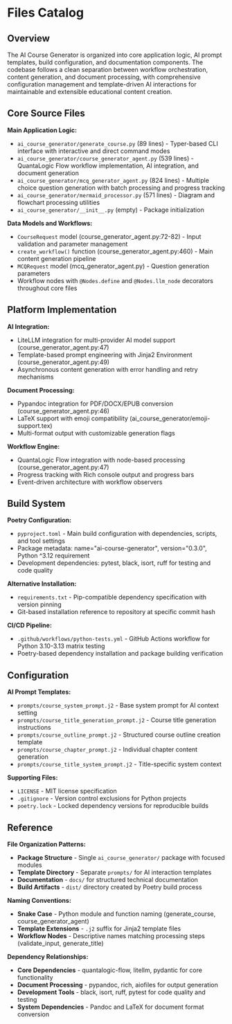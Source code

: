 <!-- Generated: 2025-06-19 00:28:38 UTC -->

# Files Catalog

## Overview

The AI Course Generator is organized into core application logic, AI prompt templates, build configuration, and documentation components. The codebase follows a clean separation between workflow orchestration, content generation, and document processing, with comprehensive configuration management and template-driven AI interactions for maintainable and extensible educational content creation.

## Core Source Files

**Main Application Logic:**
- `ai_course_generator/generate_course.py` (89 lines) - Typer-based CLI interface with interactive and direct command modes
- `ai_course_generator/course_generator_agent.py` (539 lines) - QuantaLogic Flow workflow implementation, AI integration, and document generation
- `ai_course_generator/mcq_generator_agent.py` (824 lines) - Multiple choice question generation with batch processing and progress tracking
- `ai_course_generator/mermaid_processor.py` (571 lines) - Diagram and flowchart processing utilities
- `ai_course_generator/__init__.py` (empty) - Package initialization

**Data Models and Workflows:**
- `CourseRequest` model (course_generator_agent.py:72-82) - Input validation and parameter management
- `create_workflow()` function (course_generator_agent.py:460) - Main content generation pipeline
- `MCQRequest` model (mcq_generator_agent.py) - Question generation parameters
- Workflow nodes with `@Nodes.define` and `@Nodes.llm_node` decorators throughout core files

## Platform Implementation

**AI Integration:**
- LiteLLM integration for multi-provider AI model support (course_generator_agent.py:47)
- Template-based prompt engineering with Jinja2 Environment (course_generator_agent.py:49)
- Asynchronous content generation with error handling and retry mechanisms

**Document Processing:**
- Pypandoc integration for PDF/DOCX/EPUB conversion (course_generator_agent.py:46)
- LaTeX support with emoji compatibility (ai_course_generator/emoji-support.tex)
- Multi-format output with customizable generation flags

**Workflow Engine:**
- QuantaLogic Flow integration with node-based processing (course_generator_agent.py:47)
- Progress tracking with Rich console output and progress bars
- Event-driven architecture with workflow observers

## Build System

**Poetry Configuration:**
- `pyproject.toml` - Main build configuration with dependencies, scripts, and tool settings
- Package metadata: name="ai-course-generator", version="0.3.0", Python ^3.12 requirement
- Development dependencies: pytest, black, isort, ruff for testing and code quality

**Alternative Installation:**
- `requirements.txt` - Pip-compatible dependency specification with version pinning
- Git-based installation reference to repository at specific commit hash

**CI/CD Pipeline:**
- `.github/workflows/python-tests.yml` - GitHub Actions workflow for Python 3.10-3.13 matrix testing
- Poetry-based dependency installation and package building verification

## Configuration

**AI Prompt Templates:**
- `prompts/course_system_prompt.j2` - Base system prompt for AI context setting
- `prompts/course_title_generation_prompt.j2` - Course title generation instructions
- `prompts/course_outline_prompt.j2` - Structured course outline creation template
- `prompts/course_chapter_prompt.j2` - Individual chapter content generation
- `prompts/course_title_system_prompt.j2` - Title-specific system context

**Supporting Files:**
- `LICENSE` - MIT license specification
- `.gitignore` - Version control exclusions for Python projects
- `poetry.lock` - Locked dependency versions for reproducible builds

## Reference

**File Organization Patterns:**
- **Package Structure** - Single `ai_course_generator/` package with focused modules
- **Template Directory** - Separate `prompts/` for AI interaction templates
- **Documentation** - `docs/` for structured technical documentation
- **Build Artifacts** - `dist/` directory created by Poetry build process

**Naming Conventions:**
- **Snake Case** - Python module and function naming (generate_course, course_generator_agent)
- **Template Extensions** - `.j2` suffix for Jinja2 template files
- **Workflow Nodes** - Descriptive names matching processing steps (validate_input, generate_title)

**Dependency Relationships:**
- **Core Dependencies** - quantalogic-flow, litellm, pydantic for core functionality
- **Document Processing** - pypandoc, rich, aiofiles for output generation
- **Development Tools** - black, isort, ruff, pytest for code quality and testing
- **System Dependencies** - Pandoc and LaTeX for document format conversion
